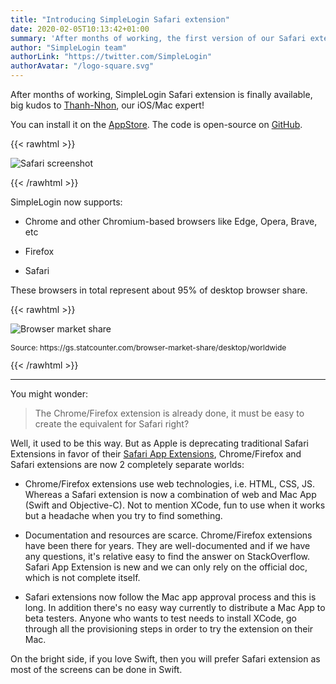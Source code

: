```yaml
---
title: "Introducing SimpleLogin Safari extension"
date: 2020-02-05T10:13:42+01:00
summary: 'After months of working, the first version of our Safari extension is finally available!'
author: "SimpleLogin team"
authorLink: "https://twitter.com/SimpleLogin"
authorAvatar: "/logo-square.svg"
---
```


After months of working, SimpleLogin Safari extension is finally available, big kudos to [Thanh-Nhon](/about/), our iOS/Mac expert!

You can install it on the [AppStore](https://apps.apple.com/app/id1494051017). The code is open-source on [GitHub](https://github.com/simple-login/mac-app).

{{< rawhtml >}}
<p align="left">
    <img src="/blog/safari-extension.png" class="img-fluid" style="max-height: 250px" alt="Safari screenshot">
</p>
{{< /rawhtml >}}

SimpleLogin now supports:

- Chrome and other Chromium-based browsers like Edge, Opera, Brave, etc

- Firefox
- Safari

These browsers in total represent about 95% of desktop browser share.

{{< rawhtml >}}
<div class="w-lg-80">
<p align="left">
    <img src="/blog/browser-share.png" class="img-fluid" alt="Browser market share">
</p>
<p style="font-size: 12px" class="text-center">Source: https://gs.statcounter.com/browser-market-share/desktop/worldwide</p>
</div>
{{< /rawhtml >}}

---

You might wonder:

> The Chrome/Firefox extension is already done, it must be easy to create the equivalent for Safari right?

Well, it used to be this way. But as Apple is deprecating traditional Safari Extensions in favor of their [Safari App Extensions](https://developer.apple.com/documentation/safariservices/safari_app_extensions), Chrome/Firefox and Safari extensions are now 2 completely separate worlds:

- Chrome/Firefox extensions use web technologies, i.e. HTML, CSS, JS. Whereas a Safari extension is now a combination of web and Mac App (Swift and Objective-C). Not to mention XCode, fun to use when it works but a headache when you try to find something.

- Documentation and resources are scarce. Chrome/Firefox extensions have been there for years. They are well-documented and if we have any questions, it's relative easy to find the answer on StackOverflow. Safari App Extension is new and we can only rely on the official doc, which is not complete itself.

- Safari extensions now follow the Mac app approval process and this is long. In addition there's no easy way currently to distribute a Mac App to beta testers. Anyone who wants to test needs to install XCode, go through all the provisioning steps in order to try the extension on their Mac.

On the bright side, if you love Swift, then you will prefer Safari extension as most of the screens can be done in Swift.


